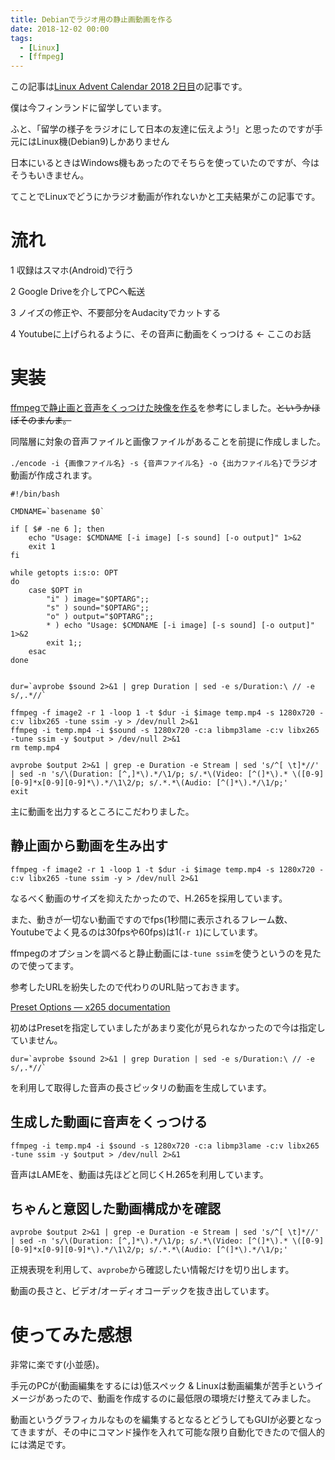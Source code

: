 ```yaml
---
title: Debianでラジオ用の静止画動画を作る
date: 2018-12-02 00:00
tags:
  - [Linux]
  - [ffmpeg]
---
```


この記事は[Linux Advent Calendar 2018 2日目](https://qiita.com/advent-calendar/2018/linux)の記事です。

僕は今フィンランドに留学しています。

ふと、「留学の様子をラジオにして日本の友達に伝えよう!」と思ったのですが手元にはLinux機(Debian9)しかありません

日本にいるときはWindows機もあったのでそちらを使っていたのですが、今はそうもいきません。

てことでLinuxでどうにかラジオ動画が作れないかと工夫結果がこの記事です。

# 流れ
1 収録はスマホ(Android)で行う

2 Google Driveを介してPCへ転送

3 ノイズの修正や、不要部分をAudacityでカットする

4 Youtubeに上げられるように、その音声に動画をくっつける ← ここのお話

# 実装
[ffmpegで静止画と音声をくっつけた映像を作る](https://qiita.com/ottyajp/items/4cd5280b4b8e8ff331e1)を参考にしました。~~というかほぼそのまんま。~~

同階層に対象の音声ファイルと画像ファイルがあることを前提に作成しました。

`./encode -i {画像ファイル名} -s {音声ファイル名} -o {出力ファイル名}`でラジオ動画が作成されます。

```
#!/bin/bash

CMDNAME=`basename $0`

if [ $# -ne 6 ]; then
    echo "Usage: $CMDNAME [-i image] [-s sound] [-o output]" 1>&2
    exit 1
fi

while getopts i:s:o: OPT
do
    case $OPT in
        "i" ) image="$OPTARG";;
        "s" ) sound="$OPTARG";;
        "o" ) output="$OPTARG";;
        * ) echo "Usage: $CMDNAME [-i image] [-s sound] [-o output]" 1>&2
        exit 1;;
    esac
done


dur=`avprobe $sound 2>&1 | grep Duration | sed -e s/Duration:\ // -e s/,.*//`

ffmpeg -f image2 -r 1 -loop 1 -t $dur -i $image temp.mp4 -s 1280x720 -c:v libx265 -tune ssim -y > /dev/null 2>&1
ffmpeg -i temp.mp4 -i $sound -s 1280x720 -c:a libmp3lame -c:v libx265 -tune ssim -y $output > /dev/null 2>&1
rm temp.mp4

avprobe $output 2>&1 | grep -e Duration -e Stream | sed 's/^[ \t]*//' | sed -n 's/\(Duration: [^,]*\).*/\1/p; s/.*\(Video: [^(]*\).* \([0-9][0-9]*x[0-9][0-9]*\).*/\1\2/p; s/.*.*\(Audio: [^(]*\).*/\1/p;'
exit
```

主に動画を出力するところにこだわりました。

## 静止画から動画を生み出す
`ffmpeg -f image2 -r 1 -loop 1 -t $dur -i $image temp.mp4 -s 1280x720 -c:v libx265 -tune ssim -y > /dev/null 2>&1`

なるべく動画のサイズを抑えたかったので、H.265を採用しています。

また、動きが一切ない動画ですのでfps(1秒間に表示されるフレーム数、Youtubeでよく見るのは30fpsや60fps)は1(`-r 1`)にしています。

ffmpegのオプションを調べると静止動画には`-tune ssim`を使うというのを見たので使ってます。

参考したURLを紛失したので代わりのURL貼っておきます。

[Preset Options — x265 documentation](https://x265.readthedocs.io/en/default/presets.html)

初めはPresetを指定していましたがあまり変化が見られなかったので今は指定していません。

```
dur=`avprobe $sound 2>&1 | grep Duration | sed -e s/Duration:\ // -e s/,.*//`
```
を利用して取得した音声の長さピッタリの動画を生成しています。

## 生成した動画に音声をくっつける
`ffmpeg -i temp.mp4 -i $sound -s 1280x720 -c:a libmp3lame -c:v libx265 -tune ssim -y $output > /dev/null 2>&1`

音声はLAMEを、動画は先ほどと同じくH.265を利用しています。

## ちゃんと意図した動画構成かを確認
```
avprobe $output 2>&1 | grep -e Duration -e Stream | sed 's/^[ \t]*//' | sed -n 's/\(Duration: [^,]*\).*/\1/p; s/.*\(Video: [^(]*\).* \([0-9][0-9]*x[0-9][0-9]*\).*/\1\2/p; s/.*.*\(Audio: [^(]*\).*/\1/p;'
```

正規表現を利用して、`avprobe`から確認したい情報だけを切り出します。

動画の長さと、ビデオ/オーディオコーデックを抜き出しています。

# 使ってみた感想
非常に楽です(小並感)。

手元のPCが(動画編集をするには)低スペック & Linuxは動画編集が苦手というイメージがあったので、動画を作成するのに最低限の環境だけ整えてみました。

動画というグラフィカルなものを編集するとなるとどうしてもGUIが必要となってきますが、その中にコマンド操作を入れて可能な限り自動化できたので個人的には満足です。